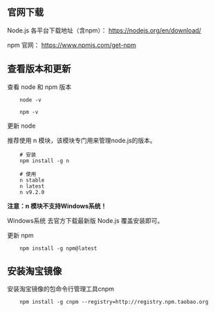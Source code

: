## 官网下载

Node.js 各平台下载地址（含npm）： https://nodejs.org/en/download/

npm 官网： https://www.npmjs.com/get-npm

## 查看版本和更新

查看 node 和 npm 版本
```
    node -v

    npm -v
```

更新 node

推荐使用 n 模块，该模块专门用来管理node.js的版本。

```
    # 安装
    npm install -g n

    # 使用
    n stable
    n latest
    n v9.2.0
```

**注意：n 模块不支持Windows系统！**

Windows系统 去官方下载最新版 Node.js 覆盖安装即可。

更新 npm

```
    npm install -g npm@latest
```

## 安装淘宝镜像

安装淘宝镜像的包命令行管理工具cnpm
```
    npm install -g cnpm --registry=http://registry.npm.taobao.org
```
